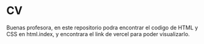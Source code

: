 # CV

Buenas profesora, en este repositorio podra encontrar el codigo de HTML y CSS en html.index, y encontrara el link de vercel para poder visualizarlo.
